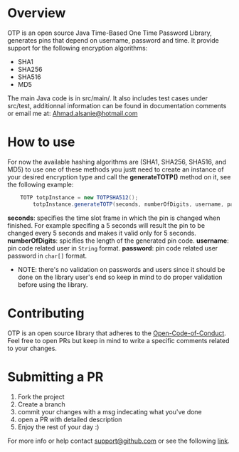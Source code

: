 # Overview
OTP is an open source Java Time-Based One Time Password Library, generates pins that depend on username, password and time. 
It provide support for the following encryption algorithms:
- SHA1
- SHA256
- SHA516
- MD5

The main Java code is in src/main/. It also includes test cases under src/test, additionnal information can be found in documentation comments or email me at: Ahmad.alsanie@hotmail.com

# How to use
For now the available hashing algorithms are (SHA1, SHA256, SHA516, and MD5) to use one of these methods you justt need to create an instance of your desired encryption type and call the **generateTOTP()** method on it, see the following example:

```Java
    TOTP totpInstance = new TOTPSHA512();
		totpInstance.generateTOTP(seconds, numberOfDigits, username, password);
```

**seconds**: specifies the time slot frame in which the pin is changed when finished. For example specifing a 5 seconds will result the pin to be changed every 5 seconds and makes it valid only for 5 seconds.
**numberOfDigits**: spicifies the length of the generated pin code.
**username**: pin code related user in ```String``` format.
**password**: pin code related user password in ```char[]``` format.

- NOTE: there's no validation on passwords and users since it should be done on the library user's end so keep in mind to do proper validation before using the library.

# Contributing

OTP is an open source library that adheres to the [Open-Code-of-Conduct](http://todogroup.org/opencodeofconduct/). Feel free to open PRs but keep in mind to write a specific comments related to your changes.

# Submitting a PR
1. Fork the project
2. Create a branch 
3. commit your changes with a msg indecating what you've done
4. open a PR with detailed description 
5. Enjoy the rest of your day :)

For more info or help contact support@github.com or see the following [link](https://help.github.com/articles/about-pull-requests/).
